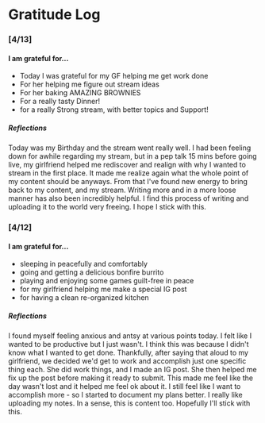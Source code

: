 # __Gratitude Log__

### [4/13]

#### I am grateful for...
 - Today I was grateful for my GF helping me get work done
 - For her helping me figure out stream ideas
 - For her baking AMAZING BROWNIES
 - For a really tasty Dinner!
 - for a really Strong stream, with better topics and Support!

##### Reflections

Today was my Birthday and the stream went really well.  I had been feeling down for awhile regarding my stream, but in a pep talk 15 mins before going live, my girlfriend helped me rediscover and realign with why I wanted to stream in the first place.  It made me realize again what the whole point of my content should be anyways.  From that I've found new energy to bring back to my content, and my stream.  Writing more and in a more loose manner has also been incredibly helpful.  I find this process of writing and uploading it to the world very freeing.  I hope I stick with this.

### [4/12]

#### I am grateful for...
 - sleeping in peacefully and comfortably
 - going and getting a delicious bonfire burrito
 - playing and enjoying some games guilt-free in peace
 - for my girlfriend helping me make a special IG post
 - for having a clean re-organized kitchen

##### Reflections

I found myself feeling anxious and antsy at various points today.  I felt like I wanted to be productive but I just wasn't.  I think this was because I didn't know what I wanted to get done.  Thankfully, after saying that aloud to my girlfriend, we decided we'd get to work and accomplish just one specific thing each.  She did work things, and I made an IG post.  She then helped me fix up the post before making it ready to submit.  This made me feel like the day wasn't lost and it helped me feel ok about it.  I still feel like I want to accomplish more - so I started to document my plans better.  I really like uploading my notes.  In a sense, this is content too.  Hopefully I'll stick with this.
